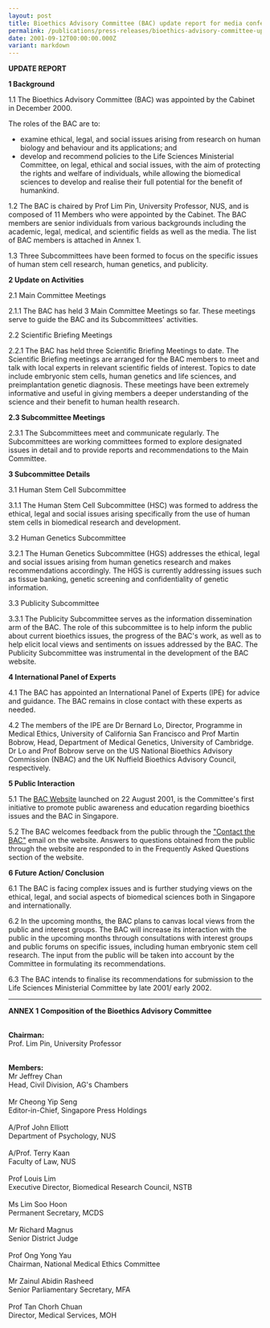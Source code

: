 ```yaml
---
layout: post
title: Bioethics Advisory Committee (BAC) update report for media conference
permalink: /publications/press-releases/bioethics-advisory-committee-update-report-for-media-conference/
date: 2001-09-12T00:00:00.000Z
variant: markdown
---
```

**UPDATE REPORT**

**1 Background**

1.1 The Bioethics Advisory Committee (BAC) was appointed by the Cabinet in December 2000.

The roles of the BAC are to:
- examine ethical, legal, and social issues arising from research on human biology and behaviour and its applications; and
- develop and recommend policies to the Life Sciences Ministerial Committee, on legal, ethical and social issues, with the aim of protecting the rights and welfare of individuals, while allowing the biomedical sciences to develop and realise their full potential for the benefit of humankind.

1.2 The BAC is chaired by Prof Lim Pin, University Professor, NUS, and is composed of 11 Members who were appointed by the Cabinet. The BAC members are senior individuals from various backgrounds including the academic, legal, medical, and scientific fields as well as the media. The list of BAC members is attached in Annex 1.

1.3 Three Subcommittees have been formed to focus on the specific issues of human stem cell research, human genetics, and publicity.

**2 Update on Activities**

2.1 Main Committee Meetings

2.1.1 The BAC has held 3 Main Committee Meetings so far. These meetings serve to guide the BAC and its Subcommittees' activities.

2.2 Scientific Briefing Meetings

2.2.1 The BAC has held three Scientific Briefing Meetings to date. The Scientific Briefing meetings are arranged for the BAC members to meet and talk with local experts in relevant scientific fields of interest. Topics to date include embryonic stem cells, human genetics and life sciences, and preimplantation genetic diagnosis. These meetings have been extremely informative and useful in giving members a deeper understanding of the science and their benefit to human health research.

**2.3 Subcommittee Meetings**

2.3.1 The Subcommittees meet and communicate regularly. The Subcommittees are working committees formed to explore designated issues in detail and to provide reports and recommendations to the Main Committee.

**3 Subcommittee Details**

3.1 Human Stem Cell Subcommittee

3.1.1 The Human Stem Cell Subcommittee (HSC) was formed to address the ethical, legal and social issues arising specifically from the use of human stem cells in biomedical research and development.

3.2 Human Genetics Subcommittee

3.2.1 The Human Genetics Subcommittee (HGS) addresses the ethical, legal and social issues arising from human genetics research and makes recommendations accordingly. The HGS is currently addressing issues such as tissue banking, genetic screening and confidentiality of genetic information.

3.3 Publicity Subcommittee

3.3.1 The Publicity Subcommittee serves as the information dissemination arm of the BAC. The role of this subcommittee is to help inform the public about current bioethics issues, the progress of the BAC's work, as well as to help elicit local views and sentiments on issues addressed by the BAC. The Publicity Subcommittee was instrumental in the development of the BAC website.

**4 International Panel of Experts**

4.1 The BAC has appointed an International Panel of Experts (IPE) for advice and guidance. The BAC remains in close contact with these experts as needed.

4.2 The members of the IPE are Dr Bernard Lo, Director, Programme in Medical Ethics, University of California San Francisco and Prof Martin Bobrow, Head, Department of Medical Genetics, University of Cambridge. Dr Lo and Prof Bobrow serve on the US National Bioethics Advisory Commission (NBAC) and the UK Nuffield Bioethics Advisory Council, respectively.

**5 Public Interaction**

5.1 The [BAC Website](www.bioethics-singapore.gov.sg) launched on 22 August 2001, is the Committee's first initiative to promote public awareness and education regarding bioethics issues and the BAC in Singapore.

5.2 The BAC welcomes feedback from the public through the ["Contact the BAC"](contactus@bioethics-singapore.gov.sg) email on the website. Answers to questions obtained from the public through the website are responded to in the Frequently Asked Questions section of the website.

**6 Future Action/ Conclusion**

6.1 The BAC is facing complex issues and is further studying views on the ethical, legal, and social aspects of biomedical sciences both in Singapore and internationally.

6.2 In the upcoming months, the BAC plans to canvas local views from the public and interest groups. The BAC will increase its interaction with the public in the upcoming months through consultations with interest groups and public forums on specific issues, including human embryonic stem cell research. The input from the public will be taken into account by the Committee in formulating its recommendations.

6.3 The BAC intends to finalise its recommendations for submission to the Life Sciences Ministerial Committee by late 2001/ early 2002.

---

**ANNEX 1**
**Composition of the Bioethics Advisory Committee**

<br>**Chairman:**
<br>Prof. Lim Pin, University Professor

<br>**Members:**
<br>Mr Jeffrey Chan
<br>Head, Civil Division, AG's Chambers
<br>
<br>Mr Cheong Yip Seng
<br>Editor-in-Chief, Singapore Press Holdings
<br>
<br>A/Prof John Elliott
<br>Department of Psychology, NUS
<br>
<br>A/Prof. Terry Kaan
<br>Faculty of Law, NUS
<br>
<br>Prof Louis Lim
<br>Executive Director, Biomedical Research Council, NSTB
<br>
<br>Ms Lim Soo Hoon
<br>Permanent Secretary, MCDS
<br>
<br>Mr Richard Magnus
<br>Senior District Judge
<br>
<br>Prof Ong Yong Yau
<br>Chairman, National Medical Ethics Committee
<br>
<br>Mr Zainul Abidin Rasheed
<br>Senior Parliamentary Secretary, MFA
<br>
<br>Prof Tan Chorh Chuan
<br>Director, Medical Services, MOH